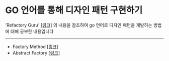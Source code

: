 # GO 언어를 통해 디자인 패턴 구현하기


'Refactory Guru' [[링크]](https://refactoring.guru/ko/design-patterns/abstract-factory) 의 내용을 참조하여 go 언어로 디자인 패턴을 개발하는 방법에 대해 공부한 내용입니다


-----
* Factory Method [[링크]](./factory/readme.md)
* Abstract Factory [[링크]](./abstractFactory/readme.md)